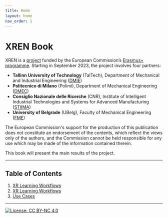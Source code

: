 ```yaml
---
title: Home
layout: home
nav_order: 1
---
```


[comment]: # (<img src="images/XREN_logo.png" width="500">)

# XREN Book

XREN is a [project](https://www.xr-en.eu/) funded by the European Commission’s [Erasmus+ programme](https://erasmus-plus.ec.europa.eu/projects). Starting in September 2023, the project involves four partners:

* **Tallinn University of Technology** (TalTech), Department of Mechanical and Industrial Engineering ([DMIE](https://taltech.ee/en/department-mechanical-and-industrial-engineering)) 
* **Politecnico di Milano** (Polimi), Department of Mechanical Engineering ([DMEC](https://www.mecc.polimi.it/))
* **Consiglio Nazionale delle Ricerche** (CNR), Institute of Intelligent Industrial Technologies and Systems for Advanced Manufacturing ([STIIMA](https://www.stiima.cnr.it/?lang=en))
* **University of Belgrade** (UBelg), Faculty of Mechanical Engineering ([FME](http://arhiva.rect.bg.ac.rs/en/members/faculties/FME.php))


The European Commission's support for the production of this publication does not constitute an endorsement of the contents, which reflect the views only of the authors, and the Commission cannot be held responsible for any use which may be made of the information contained therein.



This book will present the main results of the project.


---
## Table of Contents
1. [XR Learning Workflows](docs/LearningWorkflows)
2. [XR Learning Workflows](docs/Tools)
3. [Use Cases](docs/UseCases)
---
[![License: CC BY-NC 4.0](https://img.shields.io/badge/License-CC%20BY--NC%204.0-lightgrey.svg)](https://creativecommons.org/licenses/by-nc/4.0/)